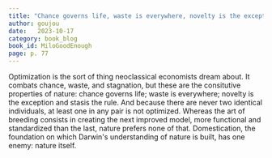 ```yaml
---
title: "Chance governs life, waste is everywhere, novelty is the exception"
author: goujou
date:   2023-10-17
category: book_blog
book_id: MiloGoodEnough
page: p. 77
---
```

Optimization is the sort of thing neoclassical economists dream about.
It combats chance, waste, and stagnation, but these are the consitutive properties of nature: chance governs life; waste is everywhere; novelty is the exception and stasis the rule.
And because there are never two identical individuals, at least one in any pair is not optimized.
Whereas the art of breeding consists in creating the next improved model, more functional and standardized than the last, nature prefers none of that.
Domestication, the foundation on which Darwin's understanding of nature is built, has one enemy: nature itself.
